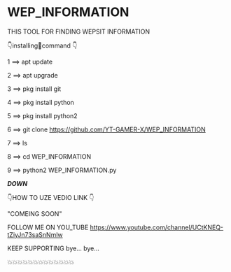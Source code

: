 # WEP_INFORMATION
THIS TOOL FOR FINDING WEPSIT INFORMATION 

👇installing🤞command 👇

1 ==> apt update

2 ==> apt upgrade

3 ==> pkg install git

4 ==> pkg install python

5 ==> pkg install python2

6 ==> git clone https://github.com/YT-GAMER-X/WEP_INFORMATION

7 ==> ls

8 ==> cd WEP_INFORMATION

9 ==> python2 WEP_INFORMATION.py

_____DOWN_____

👇HOW TO UZE VEDIO LINK 👇

"COMEING SOON"

FOLLOW ME ON YOU_TUBE
https://www.youtube.com/channel/UCtKNEQ-tZiyJn73saSnNmlw

KEEP SUPPORTING bye... bye...

💥💥💥💥💥💥💥💥💥💥💥💥💥
